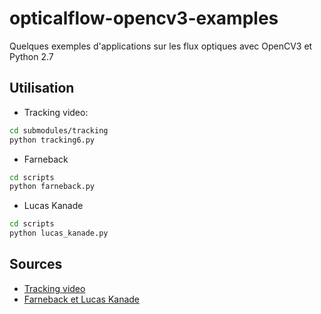 # opticalflow-opencv3-examples
Quelques exemples d'applications sur les flux optiques avec OpenCV3 et Python 2.7

## Utilisation

* Tracking video:
```bash
cd submodules/tracking
python tracking6.py
```

* Farneback
```bash
cd scripts
python farneback.py
```

* Lucas Kanade
```bash
cd scripts
python lucas_kanade.py
```

## Sources
* [Tracking video](https://github.com/akshaychawla/Optical-Flow-Tracking----OpenCV)
* [Farneback et Lucas Kanade](https://opencv-python-tutroals.readthedocs.io/en/latest/py_tutorials/py_video/py_lucas_kanade/py_lucas_kanade.html)
